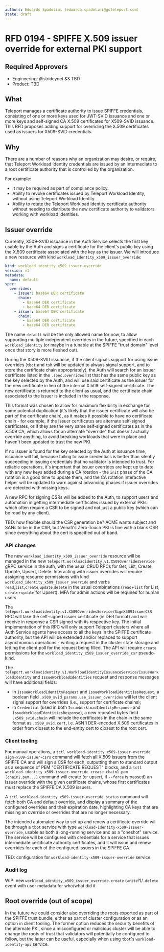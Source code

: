 ```yaml
---
authors: Edoardo Spadolini (edoardo.spadolini@goteleport.com)
state: draft
---
```


# RFD 0194 - SPIFFE X.509 issuer override for external PKI support

## Required Approvers

* Engineering: @strideynet && TBD
* Product: TBD

## What

Teleport manages a certificate authority to issue SPIFFE credentials, consisting of one or more keys used for JWT-SVID issuance and one or more keys and self-signed CA X.509 certificates for X509-SVID issuance. This RFD proposes adding support for overriding the X.509 certificates used as issuers for X509-SVID credentials.

## Why

There are a number of reasons why an organization may desire, or require, that Teleport Workload Identity credentials are issued by an intermediate to a root certificate authority that is controlled by the organization.

For example:

- It may be required as part of compliance policy.
- Ability to revoke certificates issued by Teleport Workload Identity, without using Teleport Workload Identity.
- Ability to rotate the Teleport Workload Identity certificate authority without needing to distribute the new certificate authority to validators working with workload identities.

## Issuer override

Currently, X509-SVID issuance in the Auth Service selects the first key usable by the Auth and signs a certificate for the client's public key using the X.509 certificate associated with the key as the issuer. We will introduce a new resource with kind `workload_identity_x509_issuer_override`:

```yaml
kind: workload_identity_x509_issuer_override
version: v1
metadata:
  name: default
spec:
  overrides:
    - issuer: base64 DER certificate
      chain:
        - base64 DER certificate
        - base64 DER certificate
    - issuer: base64 DER certificate
      chain:
        - base64 DER certificate
        - base64 DER certificate
```

The name `default` will be the only allowed name for now, to allow supporting multiple independent overrides in the future, specified in each `workload_identity` (or maybe in a tunable at the SPIFFE "trust domain" level once that story is more fleshed out).

During the X509-SVID issuance, if the client signals support for using issuer overrides (`tbot` and `tsh` will be updated to always signal support, and to store the certificate chain appropriately), the Auth will search for an issuer certificate listed in the `.spec.overrides` list that has the same public key as the key selected by the Auth, and will use said certificate as the issuer for the new certificate in lieu of the internal X.509 self-signed certificate. The new certificate is returned to the client as usual, and the certificate chain associated to the issuer is included in the response.

This format was chosen to allow for maximum flexibility in exchange for some potential duplication (it's likely that the issuer certificate will also be part of the certificate chain), as it makes it possible to have no certificate chain - for example, if the issuer certificates are alternate self-signed certificates, or if they are the very same self-signed certificates as in the X.509 CA, which allows for an alternate "override" that doesn't actually override anything, to avoid breaking workloads that were in place and haven't been updated to trust the new PKI.

If no issuer is found for the key selected by the Auth at issuance time, issuance will fail, because failing to issue credentials is better than silently succeeding in issuing credentials that no validator is intended to trust. For reliable operations, it's important that issuer overrides are kept up to date with any new keys added during a CA rotation - the `init` phase of the CA rotation is a good time to update them, and the CA rotation interactive helper will be updated to warn against advancing phases if issuer overrides are detected with missing keys.

A new RPC for signing CSRs will be added to the Auth, to support users and automation in getting intermediate certificates issued by external PKIs which often require a CSR to be signed and not just a public key (which can be read by any client).

TBD: how flexible should the CSR generation be? ACME wants subject and SANs to be in the CSR, but Venafi's Zero-Touch PKI is fine with a blank CSR since everything about the cert is specified out of band.

### API changes

The new `workload_identity_x509_issuer_override` resource will be managed in the new `teleport.workloadidentity.v1.X509OverridesService` gRPC service in the auth, with the usual CRUD RPCs for Get, List, Create, Update, Upsert, Delete. Interacting with issuer overrides will require assigning resource permissions with kind `workload_identity_x509_issuer_override` and verbs `read`,`list`,`create`,`update`,`delete` in the usual combinations (`read`+`list` for List, `create`+`update` for Upsert). MFA for admin actions will be required for human users.

The `teleport.workloadidentity.v1.X509OverridesService/SignX509IssuerCSR` RPC will take the self-signed issuer certificate (in DER format) and will receive in response a CSR signed with its respective key. The initial implementation of this RPC will only support Teleport clusters where all Auth Service agents have access to all the keys in the SPIFFE certificate authority, but the API will be extended and/or replaced to support asynchronous operations - writing a request in the cluster state storage and letting the client poll for the request being filled. The API will require `create` permissions for the `workload_identity_x509_issuer_override_csr` pseudo-kind.

The `teleport.workloadidentity.v1.WorkloadIdentityIssuanceService/IssueWorkloadIdentity` and `IssueWorkloadIdentities` request and response messages will have additional fields:

- in `IssueWorkloadIdentityRequest` and `IssueWorkloadIdentitiesRequest`, a boolean field `.x509_svid_params.use_issuer_overrides` will let the client signal support for overrides (i.e., support for certificate chains);
- in `Credential` (used in both `IssueWorkloadIdentityResponse` and `IssueWorkloadIdentitiesResponse`), a new repeated bytes field `.x509_svid.chain` will include the certificates in the chain in the same format as `.x509_svid.cert`, i.e. ASN.1 DER-encoded X.509 certificates in order from closest to the end-entity cert to closest to the root cert.

### Client tooling

For manual operations, a `tctl workload-identity x509-issuer-override sign-x509-issuer-csrs` command will fetch all X.509 issuers from the SPIFFE CA and will sign a CSR for each, outputting them to standard output as a sequence of PEM "CERTIFICATE REQUEST" blocks, and a `tctl workload-identity x509-issuer-override create chain1.pem [chain2.pem...]` command will create (or upsert, if `--force` is passed) an issuer override with the given certificate chains, whose first certificates must replace the SPIFFE CA X.509 issuers.

A `tctl workload-identity x509-issuer-override status` command will fetch both CA and default override, and display a summary of the configured overrides and their expiration date, highlighting CA keys that are missing an override or overrides that are no longer necessary.

The intended automated way to set up and renew a certificate override will be through a `tbot` service with type `workload-identity-x509-issuer-override`, usable as both a long-running service and as a "oneshot" service. The service will be configured with credentials for a service that issues intermediate certificate authority certificates, and it will issue and renew overrides for each of the configured issuers in the SPIFFE CA.

TBD: configuration for `workload-identity-x509-issuer-override` service

### Audit log

WIP: new `workload_identity_x509_issuer_override.create` (`write`?)/`.delete` event with user metadata for who/what did it

## Root override (out of scope)

In the future we could consider also overriding the roots exported as part of the SPIFFE trust bundle, either as part of cluster configuration or as an option in client tooling. The former option reduces the security benefits of the alternate PKI, since a misconfigured or malicious cluster will be able to change the roots of trust that validators will potentially be configured to follow, but the latter can be useful, especially when using `tbot`'s `workload-identity-api` service.

